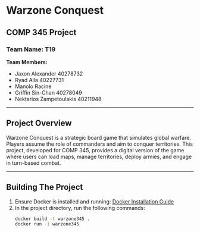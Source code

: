 # Warzone Conquest

## COMP 345 Project

### Team Name: T19

**Team Members:**
- Jaxon Alexander 40278732
- Ryad Alla 40227731
- Manolo Racine 
- Griffin Sin-Chan 40278049
- Nektarios Zampetoulakis 40211948

---

## Project Overview

Warzone Conquest is a strategic board game that simulates global warfare. Players assume the role of commanders and aim to conquer territories. This project, developed for COMP 345, provides a digital version of the game where users can load maps, manage territories, deploy armies, and engage in turn-based combat.

---

## Building The Project

1. Ensure Docker is installed and running: [Docker Installation Guide](https://docs.docker.com/engine/install/)
2. In the project directory, run the following commands:
   ```bash
   docker build -t warzone345 .
   docker run -i warzone345
